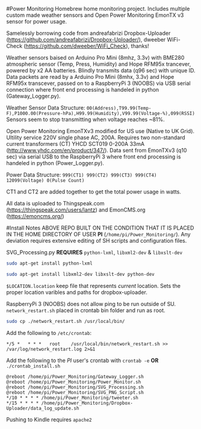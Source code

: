 #Power Monitoring
Homebrew home monitoring project. Includes multiple custom made weather sensors and Open Power Monitoring EmonTX v3 sensor for power usage.

Samelessly borrowing code from andreafabrizi Dropbox-Uploader (https://github.com/andreafabrizi/Dropbox-Uploader/), dweeber WiFi-Check (https://github.com/dweeber/WiFi_Check), thanks!

Weather sensors baised on Arduino Pro Mini (8mhz, 3.3v) with BME280 atmospheric sensor (Temp, Press, Humidity) and Hope RFM95x trancever, powered by x2 AA batteries. Blindly transmits data (q96 sec) with unique ID. Data packets are read by a Arduino Pro Mini (8mhx, 3.3v) and Hope RFM95x transcever, passed on to a RaspberryPi 3 (NOOBS) via USB serial connection where front end processing is handeled in python (Gateway_Logger.py). 

Weather Sensor Data Structure: `00(Address),T99.99(Temp-F),P1000.00(Pressure-hPa),H99.99(Humidity),V99.99(Voltage-%),099(RSSI)`
Sensors seem to stop transmitting when voltage reaches ~81%.

Open Power Monitoring EmonTXv3 modified for US use (Native to UK Grid). Ultility service 220V single phase AC, 200A. Requires two non-standard current transformers (CT) YHCD SCT019 0-200A 33mA (http://www.yhdc.com/en/product/347/). Data sent from EmonTXv3 (q10 sec) via serial USB to the RaspberryPi 3 where front end processing is handeled in python (Power_Logger.py). 

Power Data Structure: `999(CT1) 999(CT2) 999(CT3) 999(CT4) 12099(Voltage) 0(Pulse Count)`

CT1 and CT2 are added together to get the total power usage in watts. 

All data is uploaded to Thingspeak.com (https://thingspeak.com/users/lantz) and EmonCMS.org (https://emoncms.org/)

#Install Notes
ABOVE REPO BUILT ON THE CONDITION THAT IT IS PLACED IN THE HOME DIRECTORY OF USER **PI** (`/home/pi/Power_Monitoring/`). Any deviation requires extensive editing of SH scripts and configuration files.

SVG_Processing.py **REQUIRES** `python-lxml`, `libxml2-dev` & `libxslt-dev`

```bash 
sudo apt-get install python-lxml
```

```bash
sudo apt-get install libxml2-dev libxslt-dev python-dev
```

`$LOCATION.location` keep file that represents *current* location. Sets the proper location varibles and paths for dropbox-uploader.

RaspberryPi 3 (NOOBS) does not allow ping to be run outside of SU. `network_restart.sh` placed in crontab bin folder and run as root.
```bash
sudo cp ./network_restart.sh /usr/local/bin/
```
Add the following to `/etc/crontab`:
```
*/5 * 	* * *	root	/usr/local/bin/network_restart.sh >> /var/log/network_restart.log 2>&1
```
Add the following to the *PI* user's crontab with `crontab -e` **OR** `./crontab_install.sh`
```
@reboot /home/pi/Power_Monitoring/Gateway_Logger.sh
@reboot /home/pi/Power_Monitoring/Power_Monitor.sh
@reboot /home/pi/Power_Monitoring/SVG_Processing.sh
@reboot /home/pi/Power_Monitoring/SVG_PNG_Script.sh
*/10 * * * * /home/pi/Power_Monitoring/tweeter.sh
*/15 * * * * /home/pi/Power_Monitoring/Dropbox-Uploader/data_log_update.sh
```
Pushing to Kindle requires `apache2`
